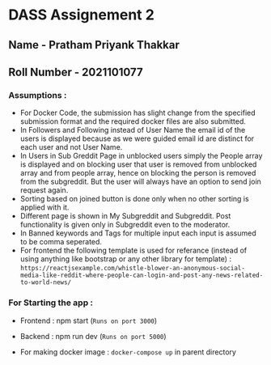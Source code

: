 # DASS Assignement 2
## Name - Pratham Priyank Thakkar
## Roll Number - 2021101077

### Assumptions : 
- For Docker Code, the submission has slight change from the specified submission format and the required docker files are also submitted.
- In Followers and Following instead of User Name the email id of the users is displayed because as we were guided email id are distinct for each user and not User Name.
- In Users in Sub Greddit Page in unblocked users simply the People array is displayed and on blocking user that user is removed from unblocked array and from people array, hence on blocking the person is removed from the subgreddit. But the user will always have an option to send join request again.
- Sorting based on joined button is done only when no other sorting is applied with it.
- Different page is shown in My Subgreddit and Subgreddit. Post functionality is given only in Subgreddit even to the moderator. 
- In Banned keywords and Tags for multiple input each input is assumed to be comma seperated.
- For frontend the following template is used for referance (instead of using anything like bootstrap or any other library for template) : `https://reactjsexample.com/whistle-blower-an-anonymous-social-media-like-reddit-where-people-can-login-and-post-any-news-related-to-world-news/`


### For Starting the app :
- Frontend : npm start (`Runs on port 3000`)
- Backend : npm run dev (`Runs on port 5000`)

- For making docker image : `docker-compose up` in parent directory
